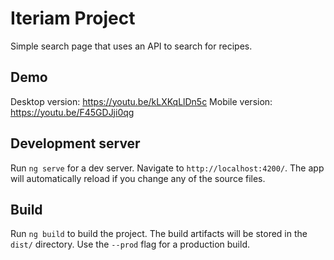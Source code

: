 # Iteriam Project

Simple search page that uses an API to search for recipes. 

## Demo

Desktop version: https://youtu.be/kLXKqLlDn5c 
Mobile version: https://youtu.be/F45GDJji0qg

## Development server

Run `ng serve` for a dev server. Navigate to `http://localhost:4200/`. The app will automatically reload if you change any of the source files.


## Build

Run `ng build` to build the project. The build artifacts will be stored in the `dist/` directory. Use the `--prod` flag for a production build.
